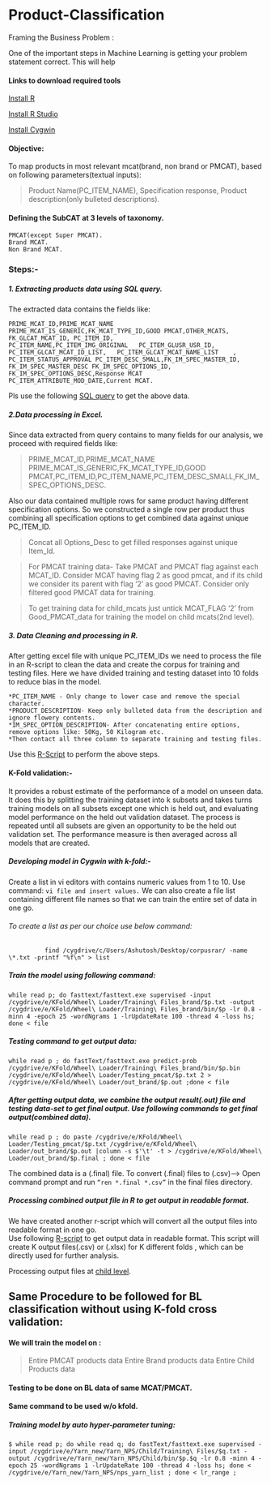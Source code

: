 # Product-Classification

Framing the Business Problem :

One of the important steps in Machine Learning is getting your problem statement correct.  This will help

#### Links to download required tools

[Install R](https://cran.r-project.org/bin/windows/base/)

[Install R Studio](https://www.rstudio.com/products/rstudio/download/)

[Install Cygwin](http://www.cygwin.com/install.html)


#### Objective:
To map products in most relevant mcat(brand, non brand or PMCAT), based on following parameters(textual inputs):
> Product Name(PC_ITEM_NAME),
> Specification response,
> Product description(only bulleted descriptions).

#### Defining the SubCAT at 3 levels of taxonomy. 
```
PMCAT(except Super PMCAT).
Brand MCAT.
Non Brand MCAT.
```

### Steps:-

##### 1. Extracting products data using SQL query. 

The extracted data contains the fields like:
```
PRIME_MCAT_ID,PRIME_MCAT_NAME	PRIME_MCAT_IS_GENERIC,FK_MCAT_TYPE_ID,GOOD PMCAT,OTHER_MCATS,	FK_GLCAT_MCAT_ID, PC_ITEM_ID, 
PC_ITEM_NAME,PC_ITEM_IMG_ORIGINAL	PC_ITEM_GLUSR_USR_ID, PC_ITEM_GLCAT_MCAT_ID_LIST, 	PC_ITEM_GLCAT_MCAT_NAME_LIST	,
PC_ITEM_STATUS_APPROVAL	PC_ITEM_DESC_SMALL,FK_IM_SPEC_MASTER_ID, FK_IM_SPEC_MASTER_DESC	FK_IM_SPEC_OPTIONS_ID, 
FK_IM_SPEC_OPTIONS_DESC,Response MCAT	PC_ITEM_ATTRIBUTE_MOD_DATE,Current MCAT.
```
Pls use the following [SQL query](https://docs.google.com/document/d/1HRJ7gVkiH1n5XFMAnLUbnYqmAFCD3Kt3zS4eS-d-dSU/edit?usp=sharing) to get the above data.

##### 2.Data processing in Excel. 
Since data extracted from query contains to many fields for our analysis, we proceed with required fields like:

> PRIME_MCAT_ID,PRIME_MCAT_NAME	PRIME_MCAT_IS_GENERIC,FK_MCAT_TYPE_ID,GOOD 
> PMCAT,PC_ITEM_ID,PC_ITEM_NAME,PC_ITEM_DESC_SMALL,FK_IM_SPEC_OPTIONS_DESC.

Also our data contained multiple rows for same product having different specification options. So we constructed a single row per product thus combining all specification options to get combined data against unique PC_ITEM_ID.
> Concat all Options_Desc to get filled responses against unique Item_Id.

> For PMCAT training data- Take PMCAT and PMCAT flag against each MCAT_ID. Consider MCAT having flag 2 as good pmcat, and if its child 
> we consider its parent with flag ‘2’ as good PMCAT.
> Consider only filtered good PMCAT data for training.

> To get training data for child_mcats just untick MCAT_FLAG ‘2’ from Good_PMCAT_data for training the model on child mcats(2nd level).

##### 3. Data Cleaning and processing in R.
After getting excel file with unique PC_ITEM_IDs we need to process the file in an R-script to clean the data and create the corpus for training and testing files. Here we have divided training and testing dataset into 10 folds to reduce bias in the model. 
```
*PC_ITEM_NAME - Only change to lower case and remove the special character.
*PRODUCT_DESCRIPTION- Keep only bulleted data from the description and ignore flowery contents.
*IM_SPEC_OPTION_DESCRIPTION- After concatenating entire options, remove options like: 50Kg, 50 Kilogram etc.
*Then contact all three column to separate training and testing files.
```

Use this  [R-Script](https://docs.google.com/document/d/1xIrCenWrLn1MFzNp6IUB1Z81mgpgfbZTJIIv_XIGFUQ/edit?usp=sharing) to perform the above steps.

#### K-Fold validation:- 
It provides a robust estimate of the performance of a model on unseen data. It does this by splitting the training dataset into k subsets and takes turns training models on all subsets except one which is held out, and evaluating model performance on the held out validation dataset. The process is repeated until all subsets are given an opportunity to be the held out validation set. The performance measure is then averaged across all models that are created.

##### Developing model in Cygwin with k-fold:-
Create a list in vi editors with contains numeric values from 1 to 10. 
Use command: ```vi file and insert values.```
We can also create a file list containing different file names so that we can train the entire set of data in one go.
###### To create a list as per our choice use below command:

```           find /cygdrive/c/Users/Ashutosh/Desktop/corpusrar/ -name \*.txt -printf "%f\n" > list ```


##### Train the model using following command: 
```
while read p; do fasttext/fasttext.exe supervised -input /cygdrive/e/KFold/Wheel\ Loader/Training\ Files_brand/$p.txt -output /cygdrive/e/KFold/Wheel\ Loader/Training\ Files_brand/bin/$p -lr 0.8 -minn 4 -epoch 25 -wordNgrams 1 -lrUpdateRate 100 -thread 4 -loss hs; done < file
```
##### Testing command to get output data:
```
while read p ; do fastText/fasttext.exe predict-prob /cygdrive/e/KFold/Wheel\ Loader/Training\ Files_brand/bin/$p.bin /cygdrive/e/KFold/Wheel\ Loader/Testing_pmcat/$p.txt 2 > /cygdrive/e/KFold/Wheel\ Loader/out_brand/$p.out ;done < file 
```
##### After getting output data, we combine the output result(.out) file and testing data-set to get final output. Use following commands to get final output(combined data).
```
while read p ; do paste /cygdrive/e/KFold/Wheel\ Loader/Testing_pmcat/$p.txt /cygdrive/e/KFold/Wheel\ Loader/out_brand/$p.out |column -s $'\t' -t > /cygdrive/e/KFold/Wheel\ Loader/out_brand/$p.final ; done < file
```

The combined data is a (.final) file. To convert (.final) files to (.csv)--> Open command prompt and run ``` “ren *.final *.csv” ``` in the final files directory.

##### Processing combined output file in R to get output in readable format.
We have created another r-script which will convert all the output files into readable format in one go.  
Use following [R-script](https://docs.google.com/document/d/1qNoWZFzQIGHnFQ4voRTvRODQR8ELbA0mp5SjzLcZKFA/edit?usp=sharing) to get output data in readable format.
This script will create K output files(.csv) or (.xlsx) for K different folds , which can be directly used for further analysis.

Processing output files at [child level](https://docs.google.com/document/d/1vKZK1ZYMZOaLKOysxo5Y_hv8EMujW1n36Lf68faS2ZU/edit?usp=sharing).


## Same Procedure to be followed for BL classification without using K-fold cross validation:

#### We will train the model on :
> Entire PMCAT products data
> Entire Brand products data
> Entire Child Products data

#### Testing to be done on BL data of same MCAT/PMCAT. 
#### Same command to be used w/o kfold.


##### Training model by auto hyper-parameter tuning:
```
$ while read p; do while read q; do fastText/fasttext.exe supervised -input /cygdrive/e/Yarn_new/Yarn_NPS/Child/Training\ Files/$q.txt -output /cygdrive/e/Yarn_new/Yarn_NPS/Child/bin/$p.$q -lr 0.8 -minn 4 -epoch 25 -wordNgrams 1 -lrUpdateRate 100 -thread 4 -loss hs; done < /cygdrive/e/Yarn_new/Yarn_NPS/nps_yarn_list ; done < lr_range ;
```
